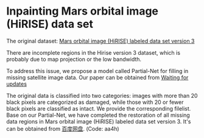 # Inpainting Mars orbital image (HiRISE) data set 

The original dataset: [Mars orbital image (HiRISE) labeled data set version 3](https://zenodo.org/records/2538136)

There are incomplete regions in the Hirise version 3 dataset, which is probably due to map projection or the low bandwidth. 

To address this issue, we propose a model called Partial-Net for filling in missing satellite image data. Our paper can be obtained from [Waiting for updates]()

The original data is classified into two categories: images with more than 20 black pixels are categorized as damaged, while those with 20 or fewer black pixels are classified as intact.  We provide the corresponding filelist. Base on our Partial-Net, we have completed the restoration of all missing data regions in Mars orbital image (HiRISE) labeled data set version 3. It's can be obtained from [百度网盘](https://pan.baidu.com/s/1W9gNZDXw8phZYiNvlfdsZQ). (Code: aa4h)

